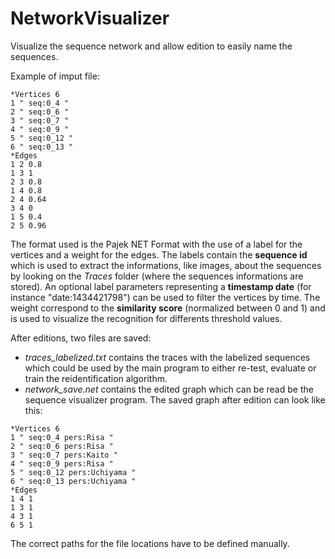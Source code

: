 # NetworkVisualizer
Visualize the sequence network and allow edition to easily name the sequences.

Example of imput file:

```
*Vertices 6
1 " seq:0_4 "
2 " seq:0_6 "
3 " seq:0_7 "
4 " seq:0_9 "
5 " seq:0_12 "
6 " seq:0_13 "
*Edges
1 2 0.8
1 3 1
2 3 0.8
1 4 0.8
2 4 0.64
3 4 0
1 5 0.4
2 5 0.96
```

The format used is the Pajek NET Format with the use of a label for the vertices and a weight for the edges. The labels contain the **sequence id** which is used to extract the informations, like images, about the sequences by looking on the _Traces_ folder (where the sequences informations are stored). An optional label parameters representing a **timestamp date** (for instance "date:1434421798") can be used to filter the vertices by time. The weight correspond to the **similarity score** (normalized between 0 and 1) and is used to visualize the recognition for differents threshold values.

After editions, two files are saved:
 * *traces_labelized.txt* contains the traces with the labelized sequences which could be used by the main program to either re-test, evaluate or train the reidentification algorithm.
 * *network_save.net* contains the edited graph which can be read be the sequence visualizer program. The saved graph after edition can look like this:

```
*Vertices 6
1 " seq:0_4 pers:Risa "
2 " seq:0_6 pers:Risa "
3 " seq:0_7 pers:Kaito "
4 " seq:0_9 pers:Risa "
5 " seq:0_12 pers:Uchiyama "
6 " seq:0_13 pers:Uchiyama "
*Edges
1 4 1
1 3 1
4 3 1
6 5 1
```

The correct paths for the file locations have to be defined manually.
